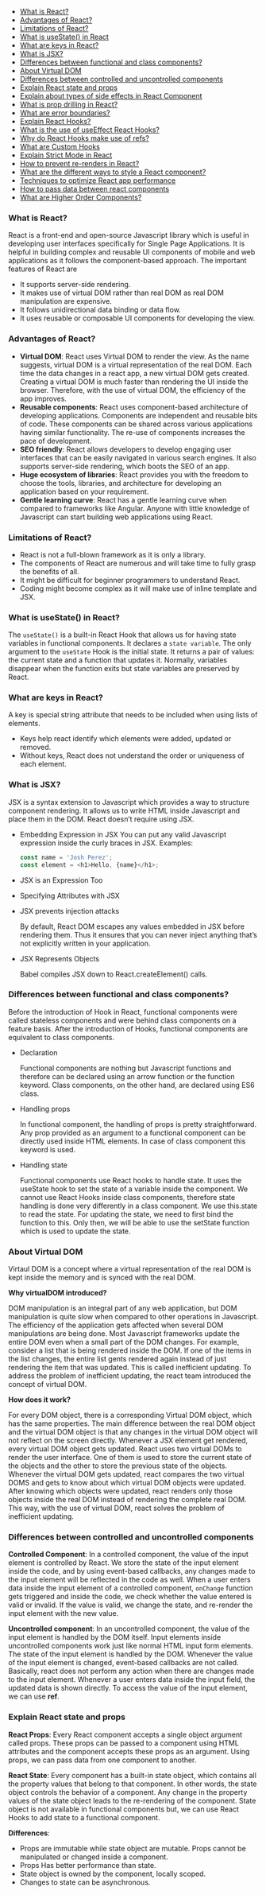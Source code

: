 - [What is React?](#what-is-react)
- [Advantages of React?](#advantages-of-react)
- [Limitations of React?](#limitations-of-react)
- [What is useState() in React](#what-is-usestate-in-react)
- [What are keys in React?](#what-are-keys-in-react)
- [What is JSX?](#what-is-jsx)
- [Differences between functional and class components?](#differences-between-functional-and-class-components)
- [About Virtual DOM](#about-virtual-dom)
- [Differences between controlled and uncontrolled components](#about-virtual-dom)
- [Explain React state and props](#explain-react-state-and-props)
- [Explain about types of side effects in React Component](#)
- [What is prop drilling in React?](#)
- [What are error boundaries?](#)
- [Explain React Hooks?](#)
- [What is the use of useEffect React Hooks?](#)
- [Why do React Hooks make use of refs?](#)
- [What are Custom Hooks](#)
- [Explain Strict Mode in React](#)
- [How to prevent re-renders in React?](#)
- [What are the different ways to style a React component?](#)
- [Techniques to optimize React app performance](#)
- [How to pass data between react components](#)
- [What are Higher Order Components?](#)


### What is React?
React is a front-end and open-source Javascript library which is useful in developing user interfaces specifically for Single Page Applications. It is helpful in building complex and reusable UI components of mobile and web applications as it follows the component-based approach.
The important features of React are
- It supports server-side rendering.
- It makes use of virtual DOM rather than real DOM as real DOM manipulation are expensive.
- It follows unidirectional data binding or data flow.
- It uses reusable or composable UI components for developing the view.

### Advantages of React?
- **Virtual DOM**: React uses Virtual DOM to render the view. As the name suggests, virtual DOM is a virtual representation of the real DOM. Each time the data changes in a react app, a new virtual DOM gets created. Creating a virtual DOM is much faster than rendering the UI inside the browser. Therefore, with the use of virtual DOM, the efficiency of the app improves.
- **Reusable components**: React uses component-based architecture of developing applications. Components are independent and reusable bits of code. These components can be shared across various applications having similar functionality. The re-use of components increases the pace of development.
- **SEO friendly**: React allows developers to develop engaging user interfaces that can be easily navigated in various search engines. It also supports server-side rendering, which boots the SEO of an app.
- **Huge ecosystem of libraries**: React provides you with the freedom to choose the tools, libraries, and architecture for developing an application based on your requirement.
- **Gentle learning curve**: React has a gentle learning curve when compared to frameworks like Angular. Anyone with little knowledge of Javascript can start building web applications using React.

### Limitations of React?
- React is not a full-blown framework as it is only a library.
- The components of React are numerous and will take time to fully grasp the benefits of all.
- It might be difficult for beginner programmers to understand React.
- Coding might become complex as it will make use of inline template and JSX.

### What is useState() in React?
The `useState()` is a built-in React Hook that allows us for having state variables in functional components. It declares a `state variable`. The only argument to the `useState` Hook is the initial state. It returns a pair of values: the current state and a function that updates it. Normally, variables disappear when the function exits but state variables are preserved by React.

### What are keys in React?
A key is special string attribute that needs to be included when using lists of elements.
- Keys help react identify which elements were added, updated or removed.
- Without keys, React does not understand the order or uniqueness of each element. 

### What is JSX?
JSX is a syntax extension to Javascript which provides a way to structure component rendering. It allows us to write HTML inside Javascript and place them in the DOM. React doesn’t require using JSX.
- Embedding Expression in JSX
    You can put any valid Javascript expression inside the curly braces in JSX.
    Examples:
    ```Javascript
    const name = 'Josh Perez';
    const element = <h1>Hello, {name}</h1>;
    ```
- JSX is an Expression Too
- Specifying Attributes with JSX
- JSX prevents injection attacks

    By default, React DOM escapes any values embedded in JSX before rendering them. Thus it ensures that you can never inject anything that’s not explicitly written in your application.
- JSX Represents Objects

    Babel compiles JSX down to React.createElement() calls.

### Differences between functional and class components?
Before the introduction of Hook in React, functional components were called stateless components and were behind class components on a feature basis. After the introduction of Hooks, functional components are equivalent to class components. 
- Declaration

    Functional components are nothing but Javascript functions and therefore can be declared using an arrow function or the function keyword. Class components, on the other hand, are declared using ES6 class.
- Handling props

    In functional component, the handling of props is pretty straightforward. Any prop provided as an argument to a functional component can be directly used inside HTML elements.
    In case of class component this keyword is used.
- Handling state

    Functional components use React hooks to handle state. It uses the useState hook to set the state of a variable inside the component. We cannot use React Hooks inside class components, therefore state handling is done very differently in a class component. 
    We use this.state to read the state.
    For updating the state, we need to first bind the function to this. Only then, we will be able to use the setState function which is used to update the state.



### About Virtual DOM
Virtaul DOM is a concept where a virtual representation of the real DOM is kept inside the memory and is synced with the real DOM.

**Why virtualDOM introduced?**

DOM manipulation is an integral part of any web application, but DOM manipulation is quite slow when compared to other operations in Javascript. The efficiency of the application gets affected when several DOM manipulations are being done. Most Javascript frameworks update the entire DOM even when a small part of the DOM changes. For example, consider a list that is being rendered inside the DOM. If one of the items in the list changes, the entire list gents rendered again instead of just rendering the item that was updated. This is called inefficient updating. To address the problem of inefficient updating, the react team introduced the concept of virtual DOM.

**How does it work?**

For every DOM object, there is a corresponding Virtual DOM object, which has the same properties. The main difference between the real DOM object and the virtual DOM object is that any changes in the virtual DOM object will not reflect on the screen directly. Whenever a JSX element get rendered, every virtual DOM object gets updated. React uses two virtual DOMs to render the user interface. One of them is used to store the current state of the objects and the other to store the previous state of the objects. Whenever the virtual DOM gets updated, react compares the two virtual DOMS and gets to know about which virtual DOM objects were updated. After knowing which objects were updated, react renders only those objects inside the real DOM instead of rendering the complete real DOM. This way, with the use of virtual DOM, react solves the problem of inefficient updating.




### Differences between controlled and uncontrolled components
**Controlled Component**: In a controlled component, the value of the input element is controlled by React. We store the state of the input element inside the code, and by using event-based callbacks, any changes made to the input element will be reflected in the code as well. When a user enters data inside the input element of a controlled component, `onChange` function gets triggered and inside the code, we check whether the value entered is valid or invalid. If the value is valid, we change the state, and re-render the input element with the new value.

**Uncontrolled component**: In an uncontrolled component, the value of the input element is handled by the DOM itself. Input elements inside uncontrolled components work just like normal HTML input form elements. The state of the input element is handled by the DOM. Whenever the value of the input element is changed, event-based callbacks are not called. Basically, react does not perform any action when there are changes made to the input element. Whenever a user enters data inside the input field, the updated data is shown directly. To access the value of the input element, we can use **ref**.

### Explain React state and props
**React Props**: Every React component accepts a single object argument called props. These props can be passed to a component using HTML attributes and the component accepts these props as an argument. Using props, we can pass data from one component to another.

**React State**: Every component has a built-in state object, which contains all the property values that belong to that component. In other words, the state object controls the behavior of a component. Any change in the property values of the state object leads to the re-rendering of the component. State object is not available in functional components but, we can use React Hooks to add state to a functional component.

**Differences**:
- Props are immutable while state object are mutable. Props cannot be manipulated or changed inside a component.
- Props Has better performance than state. 
- State object is owned by the component, locally scoped.
- Changes to state can be asynchronous.
